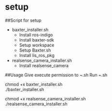 # setup
##Script for setup
- baxter_installer.sh
  - Install ros-indigo  
  - Install baxter-sdk  
  - Setup workspace  
  - Setup Baxter.sh  
  - Install lis_ros_pkg  
- realsense_camera_installer.sh
  - Install realsense_camera

##Usage
Give execute permission to ~.sh 
Run ~.sh  

chmod +x baxter_installer.sh  
./baxter_installer.sh  

chmod +x realsense_camera_installer.sh  
./realsense_camera_installer.sh  

